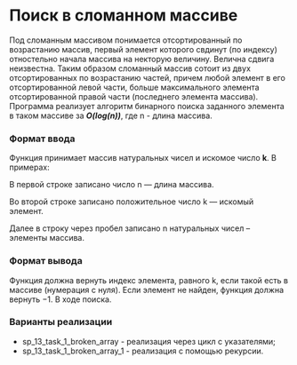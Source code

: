 # Поиск в сломанном массиве

Под сломанным массивом понимается отсортированный по возрастанию массив, первый элемент которого свдинут (по индексу) отностельно начала массива на некторую величину. Велична сдвига неизвестна. Таким образом сломанный массив сотоит из двух отсортированных по возрастанию частей, причем любой элемент в его отсортированной левой части, больше максимального элемента отсортированной правой части (последнего элемента массива). Программа реализует алгоритм бинарного поиска заданного элемента в таком массиве за ***O(log(n))***, где n - длина массива.

### Формат ввода
Функция принимает массив натуральных чисел и искомое число **k**.
В примерах:

В первой строке записано число n — длина массива.

Во второй строке записано положительное число k — искомый элемент. 

Далее в строку через пробел записано n натуральных чисел – элементы массива.

### Формат вывода
Функция должна вернуть индекс элемента, равного k, если такой есть в массиве (нумерация с нуля). Если элемент не найден, функция должна вернуть −1. В ходе поиска.

### Варианты реализации
- sp_13_task_1_broken_array - реализация через цикл с указателями;
- sp_13_task_1_broken_array_1 - реализация с помощью рекурсии.
